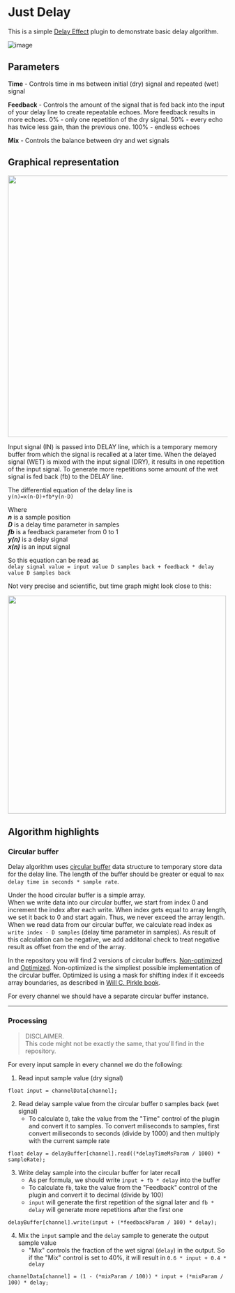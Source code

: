 # Just Delay

This is a simple [Delay Effect](https://en.m.wikipedia.org/wiki/Delay_(audio_effect)) plugin to demonstrate basic delay algorithm.

![image](https://user-images.githubusercontent.com/6858921/142690634-63763a7b-2a48-4716-832d-8b5329f9871e.png)

## Parameters

**Time** - Controls time in ms between initial (dry) signal and repeated (wet) signal

**Feedback** - Controls the amount of the signal that is fed back into the input of your delay line to create repeatable echoes. More feedback results in more echoes. 0% - only one repetition of the dry signal. 50% - every echo has twice less gain, than the previous one. 100% - endless echoes

**Mix** - Controls the balance between dry and wet signals



## Graphical representation

<img src="https://user-images.githubusercontent.com/6858921/142695687-46ae0e07-6c08-4726-812a-aac7242e9c76.png" width="600px">

Input signal (IN) is passed into DELAY line, which is a temporary memory buffer from which the signal is recalled at a later time. When the delayed signal (WET) is mixed with the input signal (DRY), it results in one repetition of the input signal. To generate more repetitions some amount of the wet signal is fed back (fb) to the DELAY line. 

The differential equation of the delay line is \
```y(n)=x(n-D)+fb*y(n-D)```

Where\
***n*** is a sample position\
***D*** is a delay time parameter in samples\
***fb*** is a feedback parameter from 0 to 1\
***y(n)*** is a delay signal\
***x(n)*** is an input signal

So this equation can be read as\
```delay signal value = input value D samples back + feedback * delay value D samples back```

Not very precise and scientific, but time graph might look close to this:

<img src="https://user-images.githubusercontent.com/6858921/142696931-4119d6d5-7d15-4374-a85b-b44fc12d7183.png" width="500px">

## Algorithm highlights

### Circular buffer
Delay algorithm uses [circular buffer](https://en.m.wikipedia.org/wiki/Circular_buffer) data structure to temporary store data for the delay line. 
The length of the buffer should be greater or equal to `max delay time in seconds * sample rate`.

Under the hood circular buffer is a simple array. \
When we write data into our circular buffer, we start from index 0 and increment the index after each write. When index gets equal to array length, we set it back to 0 and start again. Thus, we never exceed the array length. \
When we read data from our circular buffer, we calculate read index as `write index - D samples` (delay time parameter in samples). As result of this calculation can be negative, we add additonal check to treat negative result as offset from the end of the array.

In the repository you will find 2 versions of circular buffers. [Non-optimized](./Source/CircularBuffer.cpp) and [Optimized](./Source/CircularBufferOptimized.cpp). 
Non-optimized is the simpliest possible implementation of the circular buffer. 
Optimized is using a mask for shifting index if it exceeds array boundaries, as described in [Will C. Pirkle book](https://www.amazon.com/Designing-Audio-Effect-Plugins-C/dp/1138591939).

For every channel we should have a separate circular buffer instance.

---

### Processing
> DISCLAIMER. \
This code might not be exactly the same, that you'll find in the repository.

For every input sample in every channel we do the following:

1. Read input sample value (dry signal)
```
float input = channelData[channel];
```

2. Read delay sample value from the circular buffer `D` samples back (wet signal)
   - To calculate `D`, take the value from the "Time" control of the plugin and convert it to samples. To convert miliseconds to samples, first convert miliseconds to seconds (divide by 1000) and then multiply with the current sample rate
```
float delay = delayBuffer[channel].read((*delayTimeMsParam / 1000) * sampleRate);
```

3. Write delay sample into the circular buffer for later recall
   - As per formula, we should write `input + fb * delay` into the buffer
   - To calculate `fb`, take the value from the "Feedback" control of the plugin and convert it to decimal (divide by 100)
   - `input` will generate the first repetition of the signal later and `fb * delay` will generate more repetitions after the first one
```
delayBuffer[channel].write(input + (*feedbackParam / 100) * delay);
```

4. Mix the `input` sample and the `delay` sample to generate the output sample value
   - "Mix" controls the fraction of the wet signal (`delay`) in the output. So if the "Mix" control is set to 40%, it will result in `0.6 * input + 0.4 * delay`
```
channelData[channel] = (1 - (*mixParam / 100)) * input + (*mixParam / 100) * delay;
```
